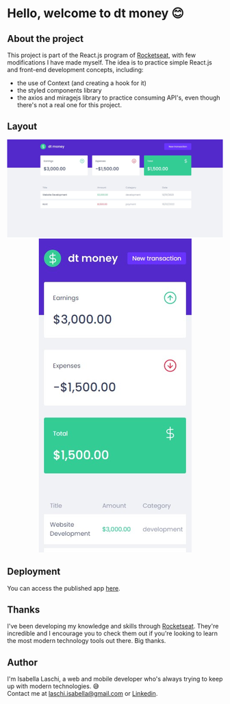<h1> Hello, welcome to dt money 😊 </h1> 

## About the project
This project is part of the React.js program of [Rocketseat](https://www.rocketseat.com.br/), with few modifications I have made myself. The idea is to practice simple React.js and front-end development concepts, including:
- the use of Context (and creating a hook for it)
- the styled components library
- the axios and miragejs library to practice consuming API's, even though there's not a real one for this project.

## Layout

<div align="center">
  <img src="https://github.com/laschisabella/dt-money/blob/main/screenshots/layout-web.jpg">
  <img src="https://github.com/laschisabella/dt-money/blob/main/screenshots/layout-mobile.jpg">
</div>

## Deployment

You can access the published app <a href="https://dt-money-laschisabella.vercel.app/">here</a>. 

## Thanks

I've been developing my knowledge and skills through [Rocketseat](https://www.rocketseat.com.br/). They're incredible and I encourage you to check them out if you're looking to learn the most modern technology tools out there. Big thanks.

## Author

I'm Isabella Laschi, a web and mobile developer who's always trying to keep up with modern technologies. 😅 <br>
Contact me at laschi.isabella@gmail.com or [Linkedin](https://www.linkedin.com/in/isabella-laschi).
